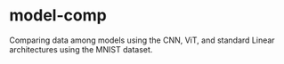 # model-comp
Comparing data among models using the CNN, ViT, and standard Linear architectures using the MNIST dataset.
